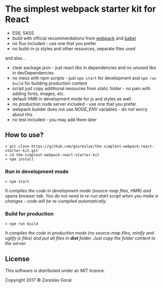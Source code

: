 # The simplest webpack starter kit for React

* ES6, SASS
* build with official recommendations from [webpack](https://webpack.js.org) and [babel](http://babeljs.io/)
* no flux included - use one that you prefer
* no build-in-js styles and other resources, separate files used

and also...

* clear package.json - just react libs in dependencies and no unused libs in devDependencies
* no mess with npm scripts - just `npm start` for development and `npm run build` for building production content
* script just copy additional resources from static folder - no pain with adding fonts, images, etc.
* default HMR in development mode for js and styles as well
* no production node server included - use one that you prefer
* webpack builder does not use *NODE_ENV* variables - do not worry about this
* no test included - you may add them later

## How to use?

```shell
> git clone https://github.com/gzoreslav/the-simplest-webpack-react-starter-kit.git
> cd the-simplest-webpack-react-starter-kit
> npm install
```


### Run in development mode

```shell
> npm start
```

_It compiles the code in development mode (source-map files, HMR) and opens browser tab.
You do not need to re-run start script when you make a changes - code will be re-compiled automatically._

### Build for production</h3>

```shell
> npm run build
```

_It compiles the code in production mode (no source-map files, minify and uglify js files) and put all
files in **dist** folder. Just copy the folder content to the server._

## License

This software is distributed under an MIT licence.

Copyright 2017 © Zoreslav Goral